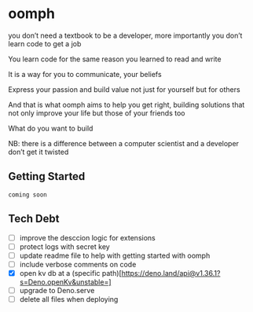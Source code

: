 # oomph

you don’t need a textbook to be a developer, more importantly you don’t learn
code to get a job

You learn code for the same reason you learned to read and write

It is a way for you to communicate, your beliefs

Express your passion and build value not just for yourself but for others

And that is what oomph aims to help you get right, building solutions that not
only improve your life but those of your friends too

What do you want to build

NB: there is a difference between a computer scientist and a developer don’t get
it twisted

## Getting Started

`coming soon`

## Tech Debt

- [ ] improve the desccion logic for extensions
- [ ] protect logs with secret key
- [ ] update readme file to help with getting started with oomph
- [ ] include verbose comments on code
- [x] open kv db at a (specific
      path)[https://deno.land/api@v1.36.1?s=Deno.openKv&unstable=]
- [ ] upgrade to Deno.serve
- [ ] delete all files when deploying
